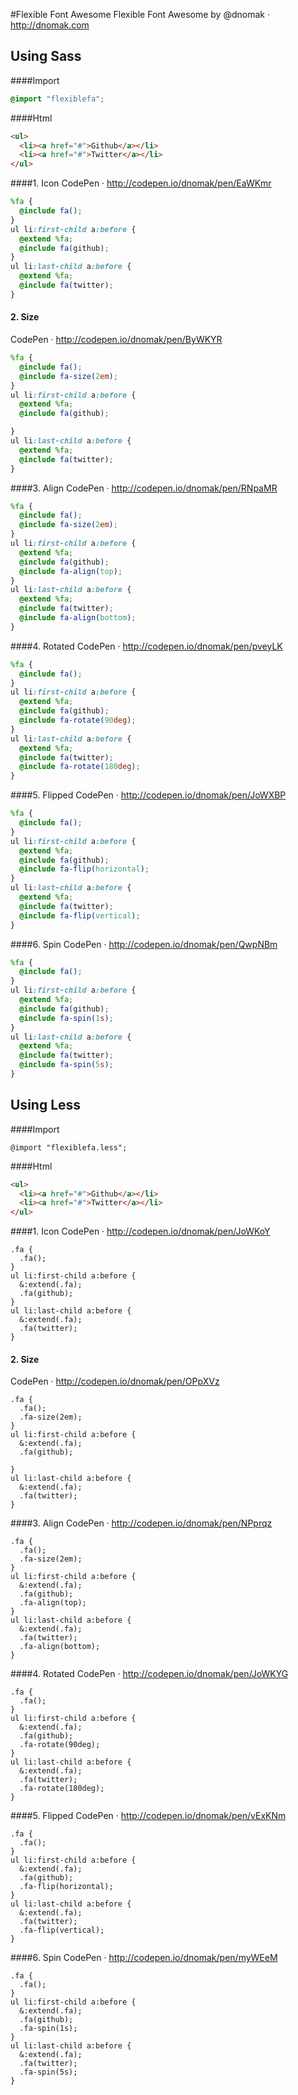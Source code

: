 #Flexible Font Awesome
Flexible Font Awesome by @dnomak · http://dnomak.com

## Using Sass

####Import
```scss
@import "flexiblefa";
```

####Html
```html
<ul>
  <li><a href="#">Github</a></li>
  <li><a href="#">Twitter</a></li>
</ul>
```

####1. Icon
CodePen · http://codepen.io/dnomak/pen/EaWKmr
```scss
%fa {
  @include fa();
}
ul li:first-child a:before {
  @extend %fa;
  @include fa(github);
}
ul li:last-child a:before {
  @extend %fa;
  @include fa(twitter);
}
```
#### 2. Size
CodePen · http://codepen.io/dnomak/pen/ByWKYR
```scss
%fa {
  @include fa();
  @include fa-size(2em);
}
ul li:first-child a:before {
  @extend %fa;
  @include fa(github);

}
ul li:last-child a:before {
  @extend %fa;
  @include fa(twitter);
}
```
####3. Align
CodePen · http://codepen.io/dnomak/pen/RNpaMR
```scss
%fa {
  @include fa();
  @include fa-size(2em);
}
ul li:first-child a:before {
  @extend %fa;
  @include fa(github);
  @include fa-align(top);
}
ul li:last-child a:before {
  @extend %fa;
  @include fa(twitter);
  @include fa-align(bottom);
}
```

####4. Rotated
CodePen · http://codepen.io/dnomak/pen/pveyLK
```scss
%fa {
  @include fa();
}
ul li:first-child a:before {
  @extend %fa;
  @include fa(github);
  @include fa-rotate(90deg);
}
ul li:last-child a:before {
  @extend %fa;
  @include fa(twitter);
  @include fa-rotate(180deg);
}
```

####5. Flipped
CodePen · http://codepen.io/dnomak/pen/JoWXBP
```scss
%fa {
  @include fa();
}
ul li:first-child a:before {
  @extend %fa;
  @include fa(github);
  @include fa-flip(horizontal);
}
ul li:last-child a:before {
  @extend %fa;
  @include fa(twitter);
  @include fa-flip(vertical);
}
```

####6. Spin
CodePen · http://codepen.io/dnomak/pen/QwpNBm
```scss
%fa {
  @include fa();
}
ul li:first-child a:before {
  @extend %fa;
  @include fa(github);
  @include fa-spin(1s);
}
ul li:last-child a:before {
  @extend %fa;
  @include fa(twitter);
  @include fa-spin(5s);
}
```

## Using Less

####Import
```less
@import "flexiblefa.less";
```

####Html
```html
<ul>
  <li><a href="#">Github</a></li>
  <li><a href="#">Twitter</a></li>
</ul>
```

####1. Icon
CodePen · http://codepen.io/dnomak/pen/JoWKoY
```less
.fa {
  .fa();
}
ul li:first-child a:before {
  &:extend(.fa);
  .fa(github);
}
ul li:last-child a:before {
  &:extend(.fa);
  .fa(twitter);
}
```
#### 2. Size
CodePen · http://codepen.io/dnomak/pen/OPpXVz
```less
.fa {
  .fa();
  .fa-size(2em);
}
ul li:first-child a:before {
  &:extend(.fa);
  .fa(github);

}
ul li:last-child a:before {
  &:extend(.fa);
  .fa(twitter);
}
```
####3. Align
CodePen · http://codepen.io/dnomak/pen/NPprqz
```less
.fa {
  .fa();
  .fa-size(2em);
}
ul li:first-child a:before {
  &:extend(.fa);
  .fa(github);
  .fa-align(top);
}
ul li:last-child a:before {
  &:extend(.fa);
  .fa(twitter);
  .fa-align(bottom);
}
```

####4. Rotated
CodePen · http://codepen.io/dnomak/pen/JoWKYG
```less
.fa {
  .fa();
}
ul li:first-child a:before {
  &:extend(.fa);
  .fa(github);
  .fa-rotate(90deg);
}
ul li:last-child a:before {
  &:extend(.fa);
  .fa(twitter);
  .fa-rotate(180deg);
}
```

####5. Flipped
CodePen · http://codepen.io/dnomak/pen/vExKNm
```less
.fa {
  .fa();
}
ul li:first-child a:before {
  &:extend(.fa);
  .fa(github);
  .fa-flip(horizontal);
}
ul li:last-child a:before {
  &:extend(.fa);
  .fa(twitter);
  .fa-flip(vertical);
}
```

####6. Spin
CodePen · http://codepen.io/dnomak/pen/myWEeM
```less
.fa {
  .fa();
}
ul li:first-child a:before {
  &:extend(.fa);
  .fa(github);
  .fa-spin(1s);
}
ul li:last-child a:before {
  &:extend(.fa);
  .fa(twitter);
  .fa-spin(5s);
}
```
